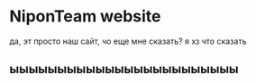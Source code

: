 # NiponTeam website

да, эт просто наш сайт, чо еще мне сказать? я хз что сказать

## ыыыыыыыыыыыыыыыыыыыыыыыы